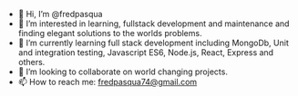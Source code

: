 - 👋 Hi, I’m @fredpasqua
- 👀 I’m interested in learning, fullstack development and maintenance and finding elegant solutions to the worlds problems.
- 🌱 I’m currently learning full stack development including MongoDb, Unit and integration testing, Javascript ES6, Node.js, React, Express and others.
- 💞️ I’m looking to collaborate on world changing projects.
- 📫 How to reach me: fredpasqua74@gmail.com

<!---
fredpasqua/fredpasqua is a ✨ special ✨ repository because its `README.md` (this file) appears on your GitHub profile.
You can click the Preview link to take a look at your changes.
--->
